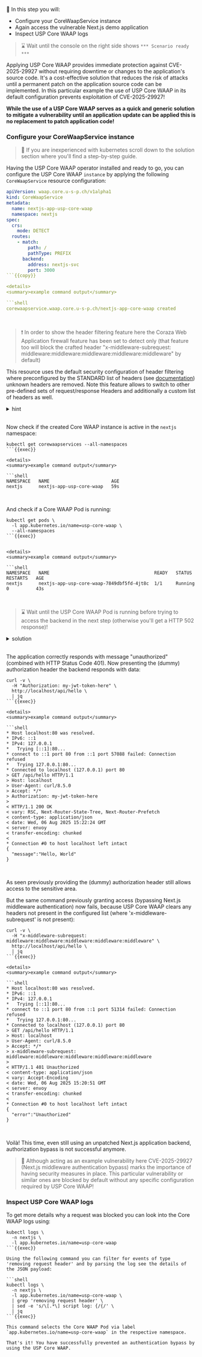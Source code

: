 <!--
SPDX-FileCopyrightText: 2025 United Security Providers AG, Switzerland

SPDX-License-Identifier: GPL-3.0-only
-->

&#127919; In this step you will:

* Configure your CoreWaapService instance
* Again access the vulnerable Next.js demo application
* Inspect USP Core WAAP logs

> &#8987; Wait until the console on the right side shows `*** Scenario ready ***`

Applying USP Core WAAP provides immediate protection against CVE-2025-29927 without requiring downtime or changes to the application's source code. It's a cost-effective solution that reduces the risk of attacks until a permanent patch on the application source code can be implemented. In this particular example the use of USP Core WAAP in its default configuration prevents exploitation of CVE-2025-29927!

**While the use of a USP Core WAAP serves as a quick and generic solution to mitigate a vulnerability until an application update can be applied this is no replacement to patch application code!**

### Configure your CoreWaapService instance

> &#128270; If you are inexperienced with kubernetes scroll down to the solution section where you'll find a step-by-step guide.

Having the USP Core WAAP operator installed and ready to go, you can configure the USP Core WAAP `instance` by applying the following `CoreWaapService` resource configuration:

```yaml
apiVersion: waap.core.u-s-p.ch/v1alpha1
kind: CoreWaapService
metadata:
  name: nextjs-app-usp-core-waap
  namespace: nextjs
spec:
  crs:
    mode: DETECT
  routes:
    - match:
        path: /
        pathType: PREFIX
      backend:
        address: nextjs-svc
        port: 3000
```{{copy}}

<details>
<summary>example command output</summary>

```shell
corewaapservice.waap.core.u-s-p.ch/nextjs-app-core-waap created
```

</details>
<br />

> &#10071; In order to show the header filtering feature here the Coraza Web Application firewall feature has been set to detect only (that feature too will block the crafted header "x-middleware-subrequest: middleware:middleware:middleware:middleware:middleware" by default)

This resource uses the default security configuration of header filtering where preconfigured by the STANDARD list of headers (see [documentation](https://docs.united-security-providers.ch/usp-core-waap/crd-doc/#corewaapservicespecheaderfilteringrequest)) unknown headers are removed. Note this feature allows to switch to other pre-defined sets of request/response Headers and additionally a custom list of headers as well.

<details>
<summary>hint</summary>

There is a file in your home directory with an example `CoreWaapService` definition ready to be applied using `kubectl apply -f` ...

</details>
<br />

Now check if the created Core WAAP instance is active in the `nextjs` namespace:

```shell
kubectl get corewaapservices --all-namespaces
```{{exec}}

<details>
<summary>example command output</summary>

```shell
NAMESPACE   NAME                       AGE
nextjs      nextjs-app-usp-core-waap   59s
```

</details>
<br />

And check if a Core WAAP Pod is running:

```shell
kubectl get pods \
  -l app.kubernetes.io/name=usp-core-waap \
  --all-namespaces
```{{exec}}


<details>
<summary>example command output</summary>

```shell
NAMESPACE   NAME                                       READY   STATUS    RESTARTS   AGE
nextjs      nextjs-app-usp-core-waap-7849dbf5fd-4jt8c  1/1     Running   0          43s
```

</details>
<br />

> &#8987; Wait until the USP Core WAAP Pod is running before trying to access the backend in the next step (otherwise you'll get a HTTP 502 response)!

<details>
<summary>solution</summary>

Create the Core WAAP instance using:

```shell
kubectl apply -f nextjs-app-core-waap.yaml
```{{exec}}

and wait for its readiness:

```shell
kubectl wait pods \
  -l app.kubernetes.io/name=usp-core-waap \
  -n nextjs \
  --for='condition=Ready'
```{{exec}}

</details>
<br />

### Again access the vulnerable Next.js demo application

This time we will access the [Next.js demo application](https://github.com/lirantal/vulnerable-nextjs-14-CVE-2025-29927) via USP Core WAAP and re-evaluate the responses. The same backend application code is in use (verify using `kubectl get pods -n nextjs` and confirm POD runtime).


```shell
curl -v http://localhost/api/hello | jq
```{{exec}}

<details>
<summary>example command output</summary>

```shell
* Host localhost:80 was resolved.
* IPv6: ::1
* IPv4: 127.0.0.1
*   Trying [::1]:80...
* connect to ::1 port 80 from ::1 port 52472 failed: Connection refused
*   Trying 127.0.0.1:80...
* Connected to localhost (127.0.0.1) port 80
> GET /api/hello HTTP/1.1
> Host: localhost
> User-Agent: curl/8.5.0
> Accept: */*
>
< HTTP/1.1 401 Unauthorized
< content-type: application/json
< vary: Accept-Encoding
< date: Wed, 06 Aug 2025 15:22:07 GMT
< server: envoy
< transfer-encoding: chunked
<
* Connection #0 to host localhost left intact
{
  "error":"Unauthorized"
}
```

</details>
<br />

The application correctly responds with message "unauthorized" (combined with HTTP Status Code 401). Now presenting the (dummy) authorization header the backend responds with data:

```shell
curl -v \
  -H "Authorization: my-jwt-token-here" \
  http://localhost/api/hello \
  | jq
```{{exec}}

<details>
<summary>example command output</summary>

```shell
* Host localhost:80 was resolved.
* IPv6: ::1
* IPv4: 127.0.0.1
*   Trying [::1]:80...
* connect to ::1 port 80 from ::1 port 57088 failed: Connection refused
*   Trying 127.0.0.1:80...
* Connected to localhost (127.0.0.1) port 80
> GET /api/hello HTTP/1.1
> Host: localhost
> User-Agent: curl/8.5.0
> Accept: */*
> Authorization: my-jwt-token-here
>
< HTTP/1.1 200 OK
< vary: RSC, Next-Router-State-Tree, Next-Router-Prefetch
< content-type: application/json
< date: Wed, 06 Aug 2025 15:22:24 GMT
< server: envoy
< transfer-encoding: chunked
<
* Connection #0 to host localhost left intact
{
  "message":"Hello, World"
}
```

</details>
<br />

As seen previously providing the (dummy) authorization header still allows access to the sensitive area.

But the same command previously granting access (bypassing Next.js middleware authentication) now fails, because USP Core WAAP clears any headers not present in the configured list (where 'x-middleware-subrequest' is not present):

```shell
curl -v \
  -H "x-middleware-subrequest: middleware:middleware:middleware:middleware:middleware" \
  http://localhost/api/hello \
  | jq
```{{exec}}

<details>
<summary>example command output</summary>

```shell
* Host localhost:80 was resolved.
* IPv6: ::1
* IPv4: 127.0.0.1
*   Trying [::1]:80...
* connect to ::1 port 80 from ::1 port 51314 failed: Connection refused
*   Trying 127.0.0.1:80...
* Connected to localhost (127.0.0.1) port 80
> GET /api/hello HTTP/1.1
> Host: localhost
> User-Agent: curl/8.5.0
> Accept: */*
> x-middleware-subrequest: middleware:middleware:middleware:middleware:middleware
>
< HTTP/1.1 401 Unauthorized
< content-type: application/json
< vary: Accept-Encoding
< date: Wed, 06 Aug 2025 15:20:51 GMT
< server: envoy
< transfer-encoding: chunked
<
* Connection #0 to host localhost left intact
{
  "error":"Unauthorized"
}
```

</details>
<br />

Voilà! This time, even still using an unpatched Next.js application backend, authorization bypass is not successful anymore.

> &#128270; Although acting as an example vulnerability here CVE-2025-29927 (Next.js middleware authentication bypass) marks the importance of having security measures in place. This particular vulnerability or similar ones are blocked by default without any specific configuration required by USP Core WAAP!

### Inspect USP Core WAAP logs

To get more details why a request was blocked you can look into the Core WAAP logs using:

```shell
kubectl logs \
  -n nextjs \
  -l app.kubernetes.io/name=usp-core-waap
```{{exec}}

Using the following command you can filter for events of type 'removing request header' and by parsing the log see the details of the JSON payload:

```shell
kubectl logs \
  -n nextjs \
  -l app.kubernetes.io/name=usp-core-waap \
  | grep 'removing request header' \
  | sed -e 's/\[.*\] script log: {/{/' \
  | jq
```{{exec}}

This command selects the Core WAAP Pod via label `app.kubernetes.io/name=usp-core-waap` in the respective namespace.

That's it! You have successfully prevented an authentication bypass by using the USP Core WAAP.
